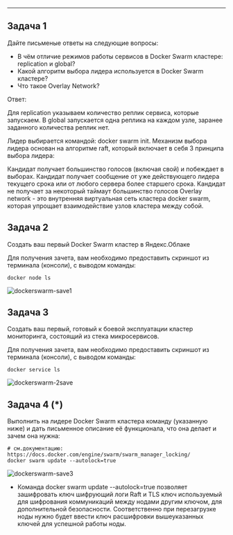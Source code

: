 ---

## Задача 1

Дайте письменые ответы на следующие вопросы:

- В чём отличие режимов работы сервисов в Docker Swarm кластере: replication и global?
- Какой алгоритм выбора лидера используется в Docker Swarm кластере?
- Что такое Overlay Network?

Ответ:

Для replication указываем количество реплик сервиса, которые запускаем. В global запускается одна реплика на каждом узле, заранее заданного количества реплик нет.

Лидер выбирается командой: docker swarm init. Механизм выбора лидера основан на алгоритме raft, который включает в себя 3 принципа выбора лидера:

Кандидат получает большинство голосов (включая свой) и побеждает в выборах.
Кандидат получает сообщение от уже действующего лидера текущего срока или от любого сервера более старшего срока.
Кандидат не получает за некоторый таймаут большинство голосов
Overlay network - это внутренняя виртуальная сеть кластера docker swarm, которая упрощает взаимодействие узлов кластера между собой.

## Задача 2

Создать ваш первый Docker Swarm кластер в Яндекс.Облаке

Для получения зачета, вам необходимо предоставить скриншот из терминала (консоли), с выводом команды:
```
docker node ls

```
![dockerswarm-save1](https://github.com/slava1005/devops-netology/assets/114395964/ead8bb71-6bc2-4d05-9aec-075558b18105)

## Задача 3

Создать ваш первый, готовый к боевой эксплуатации кластер мониторинга, состоящий из стека микросервисов.

Для получения зачета, вам необходимо предоставить скриншот из терминала (консоли), с выводом команды:
```
docker service ls
```

![dockerswarm-2save](https://github.com/slava1005/devops-netology/assets/114395964/8a853566-0103-486e-b51a-ff8b62374c3d)


## Задача 4 (*)

Выполнить на лидере Docker Swarm кластера команду (указанную ниже) и дать письменное описание её функционала, что она делает и зачем она нужна:
```
# см.документацию: https://docs.docker.com/engine/swarm/swarm_manager_locking/
docker swarm update --autolock=true
```

![dockerswarm-save3](https://github.com/slava1005/devops-netology/assets/114395964/8021968f-1966-4cc7-b03c-a7ac602ea38d)

+ Команда docker swarm update --autolock=true позволяет зашифровать ключ шифрующий логи Raft и TLS ключ используемый для шифрования коммуникаций между нодами другим ключом, для дополнительной безопасности. Соответственно при перезагрузке ноды нужно будет ввести ключ расшифровки вышеуказанных ключей для успешной работы ноды.
